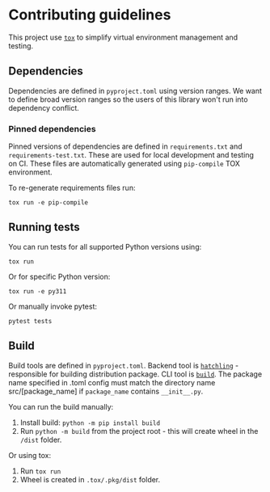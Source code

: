 # Contributing guidelines

This project use [`tox`](https://pypi.org/project/tox/) to simplify virtual environment management and testing.

## Dependencies
Dependencies are defined in `pyproject.toml` using version ranges. 
We want to define broad version ranges so the users of this library won't run into dependency conflict.

### Pinned dependencies
Pinned versions of dependencies are defined in `requirements.txt` and `requirements-test.txt`. 
These are used for local development and testing on CI.
These files are automatically generated using `pip-compile` TOX environment.

To re-generate requirements files run:
```
tox run -e pip-compile
```

## Running tests
You can run tests for all supported Python versions using:
```
tox run
```

Or for specific Python version:
```
tox run -e py311
```

Or manually invoke pytest:
```
pytest tests
```

## Build
Build tools are defined in `pyproject.toml`.
Backend tool is [`hatchling`](https://hatch.pypa.io/latest/) - responsible for building distribution package.
CLI tool is [`build`](https://pypa-build.readthedocs.io/en/stable/index.html).
The package name specified in .toml config must match the directory name src/[package_name]
if `package_name` contains `__init__.py`.

You can run the build manually:
1. Install build: `python -m pip install build`
2. Run `python -m build` from the project root - this will create wheel in the `/dist` folder.

Or using tox:
1. Run `tox run`
2. Wheel is created in `.tox/.pkg/dist` folder.